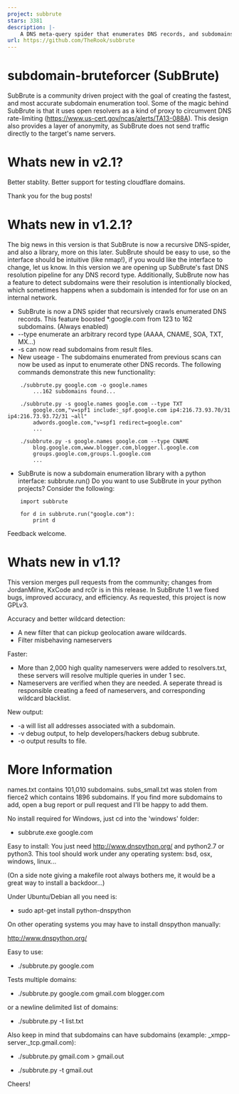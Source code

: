 ```yaml
---
project: subbrute
stars: 3381
description: |-
    A DNS meta-query spider that enumerates DNS records, and subdomains.
url: https://github.com/TheRook/subbrute
---
```



subdomain-bruteforcer (SubBrute)
=====================
SubBrute is a community driven project with the goal of creating the fastest, and most accurate subdomain enumeration tool.  Some of the magic behind SubBrute is that it uses open resolvers as a kind of proxy to circumvent DNS rate-limiting (https://www.us-cert.gov/ncas/alerts/TA13-088A).  This design also provides a layer of anonymity, as SubBrute does not send traffic directly to the target's name servers.

Whats new in v2.1?
=====================
Better stablity. Better support for testing cloudflare domains.

Thank you for the bug posts!


Whats new in v1.2.1?
=====================
The big news in this version is that SubBrute is now a recursive DNS-spider, and also a library,  more on this later. SubBrute should be easy to use, so the interface should be intuitive (like nmap!), if you would like the interface to change,  let us know.  In this version we are opening up SubBrute's fast DNS resolution pipeline for any DNS record type. Additionally, SubBrute now has a feature to detect subdomains were their resolution is intentionally blocked, which sometimes happens when a subdomain is intended for for use on an internal network.
- SubBrute is now a DNS spider that recursively crawls enumerated DNS records. This feature boosted *.google.com from 123 to 162 subdomains. (Always enabled)
- --type enumerate an arbitrary record type (AAAA, CNAME, SOA, TXT, MX...)
- -s can now read subdomains from result files.
- New useage -  The subdomains enumerated from previous scans can now be used as input to enumerate other DNS records.  The following commands demonstrate this new functionality:
```
	./subbrute.py google.com -o google.names
		...162 subdomains found...

	./subbrute.py -s google.names google.com --type TXT
		google.com,"v=spf1 include:_spf.google.com ip4:216.73.93.70/31 ip4:216.73.93.72/31 ~all"
		adwords.google.com,"v=spf1 redirect=google.com"
		...

	./subbrute.py -s google.names google.com --type CNAME
		blog.google.com,www.blogger.com,blogger.l.google.com
		groups.google.com,groups.l.google.com
		...
```
- SubBrute is now a subdomain enumeration library with a python interface: subbrute.run()
Do you want to use SubBrute in your python projects? Consider the following:
```
	import subbrute

	for d in subbrute.run("google.com"):
		print d 
```
Feedback welcome.

Whats new in v1.1?
=====================
This version merges pull requests from the community; changes from JordanMilne, KxCode and rc0r is in this release.  In SubBrute 1.1 we fixed bugs, improved  accuracy, and efficiency.  As requested, this project is now GPLv3.

Accuracy and better wildcard detection:
 - A new filter that can pickup geolocation aware wildcards.
 - Filter misbehaving nameservers

Faster:
 - More than 2,000 high quality nameservers were added to resolvers.txt,  these servers will resolve multiple queries in under 1 sec.
 - Nameservers are verified when they are needed.  A seperate thread is responsible creating a feed of nameservers, and corresponding wildcard blacklist.

New output:
- -a will list all addresses associated with a subdomain.
- -v debug output,  to help developers/hackers debug subbrute.
- -o output results to file.

More Information
=====================

names.txt contains 101,010 subdomains.  subs_small.txt was stolen from fierce2 which contains 1896 subdomains.   If you find more subdomains to add,  open a bug report or pull request and I'll be happy to add them.

No install required for Windows,  just cd into the 'windows' folder:

 - subbrute.exe google.com

Easy to install:
You just need http://www.dnspython.org/ and python2.7 or python3.  This tool should work under any operating system:  bsd, osx, windows, linux...

(On a side note giving a makefile root always bothers me,  it would be a great way to install a backdoor...)

Under Ubuntu/Debian all you need is:

 - sudo apt-get install python-dnspython

On other operating systems you may have to install dnspython manually:

http://www.dnspython.org/ 

Easy to use:

 - ./subbrute.py google.com

Tests multiple domains:
 - ./subbrute.py google.com gmail.com blogger.com

or a newline delimited list of domains:
 - ./subbrute.py -t list.txt

Also keep in mind that subdomains can have subdomains (example: _xmpp-server._tcp.gmail.com):

 - ./subbrute.py gmail.com > gmail.out

 - ./subbrute.py -t gmail.out

Cheers!
